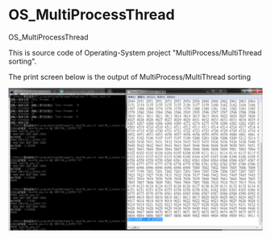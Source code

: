 # OS_MultiProcessThread
OS_MultiProcessThread

This is source code of Operating-System project "MultiProcess/MultiThread sorting".

The print screen below is the output of MultiProcess/MultiThread sorting

![image](https://github.com/waynelin8804/OS_MultiProcessThread/blob/main/printscreen.png)
